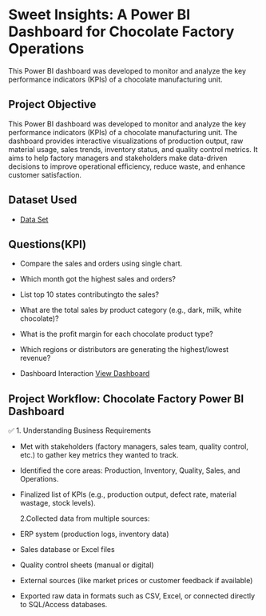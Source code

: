 # Sweet Insights: A Power BI Dashboard for Chocolate Factory Operations
This Power BI dashboard was developed to monitor and analyze the key performance indicators (KPIs) of a chocolate manufacturing unit.

## Project Objective
This Power BI dashboard was developed to monitor and analyze the key performance indicators (KPIs) of a chocolate manufacturing unit. The dashboard provides interactive visualizations of production output, raw material usage, sales trends, inventory status, and quality control metrics. It aims to help factory managers and stakeholders make data-driven decisions to improve operational efficiency, reduce waste, and enhance customer satisfaction.

## Dataset Used
- <a href="https://github.com/Tharun777-K/Choco-sales-Dashboard/blob/main/sample-chocolate-shipments-data-all-Apr-2025.xlsx">Data Set</a>

## Questions(KPI)
- Compare the sales and orders using single chart.
- Which month got the highest sales and orders?
- List top 10 states contributingto the sales?
- What are the total sales by product category (e.g., dark, milk, white chocolate)?
- What is the profit margin for each chocolate product type?
- Which regions or distributors are generating the highest/lowest revenue?

- Dashboard Interaction <a href="https://github.com/Tharun777-K/Choco-sales-Dashboard/blob/main/powerBI_demo1.pbix">View Dashboard</a>
## Project Workflow: Chocolate Factory Power BI Dashboard
✅ 1. Understanding Business Requirements
- Met with stakeholders (factory managers, sales team, quality control, etc.) to gather key metrics they wanted to track.
- Identified the core areas: Production, Inventory, Quality, Sales, and Operations.
- Finalized list of KPIs (e.g., production output, defect rate, material wastage, stock levels).
  
   2.Collected data from multiple sources:
- ERP system (production logs, inventory data)
- Sales database or Excel files
- Quality control sheets (manual or digital)
- External sources (like market prices or customer feedback if available)
- Exported raw data in formats such as CSV, Excel, or connected directly to SQL/Access databases.

